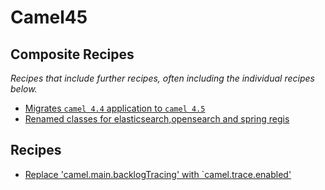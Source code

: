 # Camel45

## Composite Recipes

_Recipes that include further recipes, often including the individual recipes below._

* [Migrates `camel 4.4` application to `camel 4.5`](./camelmigrationrecipe.md)
* [Renamed classes for elasticsearch,opensearch and spring regis](./renamedclasses.md)

## Recipes

* [Replace 'camel.main.backlogTracing' with `camel.trace.enabled'](./traceproperties.md)


